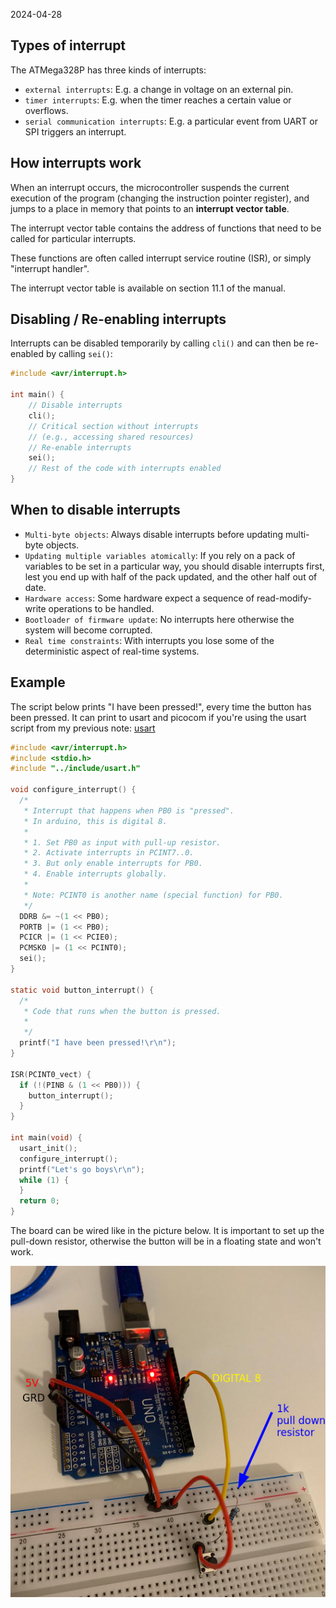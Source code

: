 2024-04-28

## Types of interrupt

The ATMega328P has three kinds of interrupts:

- `external interrupts`: E.g. a change in voltage on an external pin.
- `timer interrupts`: E.g. when the timer reaches a certain value or overflows.
- `serial communication interrupts`: E.g. a particular event from UART or SPI
  triggers an interrupt.

## How interrupts work

When an interrupt occurs, the microcontroller suspends the current execution
of the program (changing the instruction pointer register), and jumps to a
place in memory that points to an **interrupt vector table**.

The interrupt vector table contains the address of functions that need to be
called for particular interrupts.

These functions are often called interrupt service routine (ISR), or simply
"interrupt handler".

The interrupt vector table is available on section 11.1 of the manual.

## Disabling / Re-enabling interrupts

Interrupts can be disabled temporarily by calling `cli()` and can then be
re-enabled by calling `sei()`:

```c
#include <avr/interrupt.h>

int main() {
    // Disable interrupts
    cli();
    // Critical section without interrupts
    // (e.g., accessing shared resources)
    // Re-enable interrupts
    sei();
    // Rest of the code with interrupts enabled
}
```

## When to disable interrupts

- `Multi-byte objects`: Always disable interrupts before updating multi-byte
  objects.
- `Updating multiple variables atomically`: If you rely on a pack of variables
  to be set in a particular way, you should disable interrupts first, lest you
  end up with half of the pack updated, and the other half out of date.
- `Hardware access`: Some hardware expect a sequence of read-modify-write
  operations to be handled.
- `Bootloader of firmware update`: No interrupts here otherwise the system will
  become corrupted.
- `Real time constraints`: With interrupts you lose some of the deterministic
  aspect of real-time systems.

## Example

The script below prints "I have been pressed!", every time the button has been
pressed. It can print to usart and picocom if you're using the usart script
from my previous note: [usart](embedded_development/atmega328p/usart.md)

```c
#include <avr/interrupt.h>
#include <stdio.h>
#include "../include/usart.h"

void configure_interrupt() {
  /*
   * Interrupt that happens when PB0 is "pressed".
   * In arduino, this is digital 8.
   *
   * 1. Set PB0 as input with pull-up resistor.
   * 2. Activate interrupts in PCINT7..0.
   * 3. But only enable interrupts for PB0.
   * 4. Enable interrupts globally.
   *
   * Note: PCINT0 is another name (special function) for PB0.
   */
  DDRB &= ~(1 << PB0);
  PORTB |= (1 << PB0);
  PCICR |= (1 << PCIE0);
  PCMSK0 |= (1 << PCINT0);
  sei();
}

static void button_interrupt() {
  /*
   * Code that runs when the button is pressed.
   *
   */
  printf("I have been pressed!\r\n");
}

ISR(PCINT0_vect) {
  if (!(PINB & (1 << PB0))) {
    button_interrupt();
  }
}

int main(void) {
  usart_init();
  configure_interrupt();
  printf("Let's go boys\r\n");
  while (1) {
  }
  return 0;
}
```

The board can be wired like in the picture below. It is important to set up
the pull-down resistor, otherwise the button will be in a floating state and
won't work.

![interrupt_switch](interrupt_switch.png)
